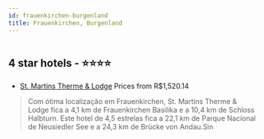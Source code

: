 ```yaml
---
id: frauenkirchen-burgenland
title: Frauenkirchen, Burgenland
---
```


<center><img src="https://i.travelapi.com/hotels/4000000/3060000/3051000/3050995/04539315_z.jpg" alt="" /></center>


##  4 star hotels - ⭐️⭐️⭐️⭐️

-    [St. Martins Therme & Lodge](https://www.hurb.com/br/aud/https://www.hurb.com/br/hotels/frauenkirchen/st-martins-therme-lodge-HT-H5MJ?cmp=18055) Prices from R$1,520.14
   > Com ótima localização em Frauenkirchen, St. Martins Therme & Lodge fica a 4,1 km de Frauenkirchen Basilika e a 10,4 km de Schloss Halbturn.  Este hotel de 4,5 estrelas fica a 22,1 km de Parque Nacional de Neusiedler See e a 24,3 km de Brücke von Andau.Sin
